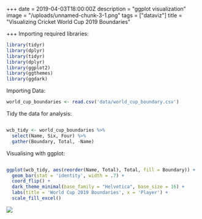 +++
date = 2019-04-03T18:00:00Z
description = "ggplot visualization"
image = "/uploads/unnamed-chunk-3-1.png"
tags = ["dataviz"]
title = "Visualizing Cricket World Cup 2019 Boundaries"

+++
Importing required libraries:
```r
library(tidyr)
library(dplyr)
library(tidyr)
library(dplyr)
library(ggplot2)
library(ggthemes)
library(ggdark)
```


Importing Data:

```r
world_cup_boundaries <- read.csv('data/world_cup_boundary.csv')
```

Tidy the data for analysis:
```r

wcb_tidy <- world_cup_boundaries %>% 
  select(Name, Six, Four) %>% 
  gather(Boundary, Total, -Name)
```


Visualising with ggplot:

```r

ggplot(wcb_tidy, aes(reorder(Name, Total), Total, fill = Boundary)) +
  geom_bar(stat = 'identity', width = .7) +
  coord_flip() +
  dark_theme_minimal(base_family = "Helvetica", base_size = 16) +
  labs(title = 'World Cup 2019 Boundaries', x = 'Player') +
  scale_fill_excel()
```


![](/uploads/unnamed-chunk-3-1.png)